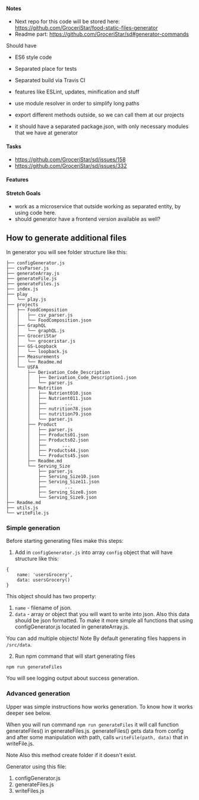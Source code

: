 #### Notes

- Next repo for this code will be stored here: https://github.com/GroceriStar/food-static-files-generator
- Readme part: https://github.com/GroceriStar/sd#generator-commands

Should have
- ES6 style code
- Separated place for tests
- Separated build via Travis CI
- features like ESLint, updates, minification and stuff
- use module resolver in order to simplify long paths
- export different methods outside, so we can call them at our projects

- it should have a separated package.json, with only necessary modules that we have at generator

#### Tasks
- https://github.com/GroceriStar/sd/issues/158
- https://github.com/GroceriStar/sd/issues/332

#### Features

#### Stretch Goals
- work as a microservice that outside working as separated entity, by using code here.
- should generator have a frontend version available as well?

## How to generate additional files
In generator you will see folder structure like this:

```
├── configGenerator.js
├── csvParser.js
├── generateArray.js
├── generateFile.js
├── generateFiles.js
├── index.js
├── play
│   └── play.js
├── projects
│   ├── FoodComposition
│   │   ├── csv_parser.js
│   │   └── FoodComposition.json
│   ├── GraphQL
│   │   └── graphQL.js
│   ├── GroceriStar
│   │   └── groceristar.js
│   ├── GS-Loopback
│   │   └── loopback.js
│   ├── Measurements
│   │   └── Readme.md
│   └── USFA
│       ├── Derivation_Code_Description
│       │   ├── Derivation_Code_Description1.json
│       │   └── parser.js
│       ├── Nutrition
│       │   ├── Nutrient010.json
│       │   ├── Nutrient011.json
│       │   ├──       ...
│       │   ├── nutrition78.json
│       │   ├── nutrition79.json
│       │   └── parser.js
│       ├── Product
│       │   ├── parser.js
│       │   ├── Products01.json
│       │   ├── Products02.json
│       │   ├──      ...
│       │   ├── Products44.json
│       │   └── Products45.json
│       ├── Readme.md
│       └── Serving_Size
│           ├── parser.js
│           ├── Serving_Size10.json
│           ├── Serving_Size11.json
│           ├──       ...
│           ├── Serving_Size8.json
│           └── Serving_Size9.json
├── Readme.md
├── utils.js
└── writeFile.js
```

### Simple generation

Before starting generating files make this steps:
1. Add in `configGenerator.js` into array `config` object that will have structure like this:

```
{
    name: 'usersGrocery',
    data: usersGrocery()
}

```

This object should has two property:
1. `name` - filename of json.
2. `data` - array or object that you will want to write into json. Also this data should be json formatted. To make it more simple all functions that using configGenerator.js located in generateArray.js.

You can add multiple objects!
Note
By default generating files happens in `/src/data`.

2. Run npm command that will start generating files

```
npm run generateFiles
```
You will see logging output about success generation.

### Advanced generation

Upper was simple instructions how works generation. To know how it works deeper see below.

When you will run command `npm run generateFiles` it will call function generateFiles() in generateFiles.js.
generateFiles() gets data from config and after some manipulation with path, calls `writeFile(path, data)` that in writeFile.js.

Note
Also this method create folder if it doesn't exist.

Generator using this file:
1. configGenerator.js
2. generateFiles.js
3. writeFiles.js
